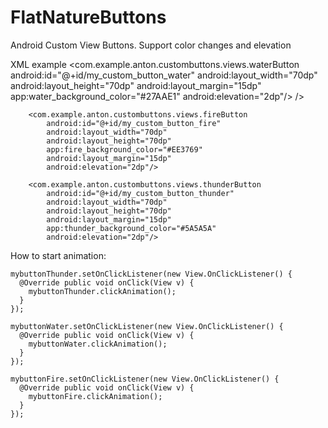 # FlatNatureButtons
Android Custom View Buttons. Support color changes and elevation

XML example
        <com.example.anton.custombuttons.views.waterButton
            android:id="@+id/my_custom_button_water"
            android:layout_width="70dp"
            android:layout_height="70dp"
            android:layout_margin="15dp"
            app:water_background_color="#27AAE1"
            android:elevation="2dp"/>
            />

        <com.example.anton.custombuttons.views.fireButton
            android:id="@+id/my_custom_button_fire"
            android:layout_width="70dp"
            android:layout_height="70dp"
            app:fire_background_color="#EE3769"
            android:layout_margin="15dp"
            android:elevation="2dp"/>

        <com.example.anton.custombuttons.views.thunderButton
            android:id="@+id/my_custom_button_thunder"
            android:layout_width="70dp"
            android:layout_height="70dp"
            android:layout_margin="15dp"
            app:thunder_background_color="#5A5A5A"
            android:elevation="2dp"/>
            
            
How to start animation:

    mybuttonThunder.setOnClickListener(new View.OnClickListener() {
      @Override public void onClick(View v) {
        mybuttonThunder.clickAnimation();
      }
    });

    mybuttonWater.setOnClickListener(new View.OnClickListener() {
      @Override public void onClick(View v) {
        mybuttonWater.clickAnimation();
      }
    });

    mybuttonFire.setOnClickListener(new View.OnClickListener() {
      @Override public void onClick(View v) {
        mybuttonFire.clickAnimation();
      }
    });
